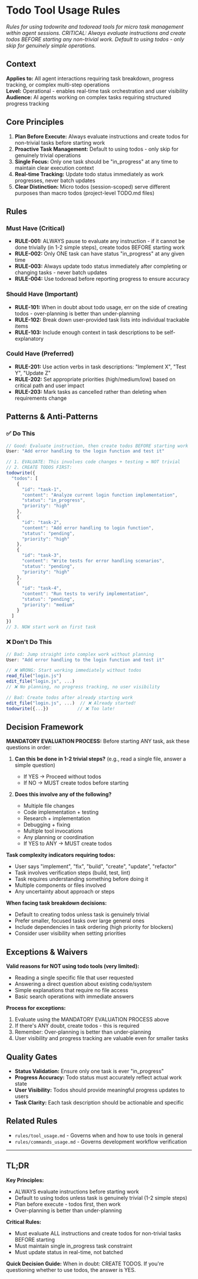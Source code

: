 # Todo Tool Usage Rules

*Rules for using todowrite and todoread tools for micro task management within agent sessions. CRITICAL: Always evaluate instructions and create todos BEFORE starting any non-trivial work. Default to using todos - only skip for genuinely simple operations.*

## Context

**Applies to:** All agent interactions requiring task breakdown, progress tracking, or complex multi-step operations  
**Level:** Operational - enables real-time task orchestration and user visibility  
**Audience:** AI agents working on complex tasks requiring structured progress tracking

## Core Principles

1. **Plan Before Execute:** Always evaluate instructions and create todos for non-trivial tasks before starting work
2. **Proactive Task Management:** Default to using todos - only skip for genuinely trivial operations
3. **Single Focus:** Only one task should be "in_progress" at any time to maintain clear execution context
4. **Real-time Tracking:** Update todo status immediately as work progresses, never batch updates
5. **Clear Distinction:** Micro todos (session-scoped) serve different purposes than macro todos (project-level TODO.md files)

## Rules

### Must Have (Critical)

- **RULE-001:** ALWAYS pause to evaluate any instruction - if it cannot be done trivially (in 1-2 simple steps), create todos BEFORE starting work
- **RULE-002:** Only ONE task can have status "in_progress" at any given time
- **RULE-003:** Always update todo status immediately after completing or changing tasks - never batch updates
- **RULE-004:** Use todoread before reporting progress to ensure accuracy

### Should Have (Important)

- **RULE-101:** When in doubt about todo usage, err on the side of creating todos - over-planning is better than under-planning
- **RULE-102:** Break down user-provided task lists into individual trackable items
- **RULE-103:** Include enough context in task descriptions to be self-explanatory

### Could Have (Preferred)

- **RULE-201:** Use action verbs in task descriptions: "Implement X", "Test Y", "Update Z"
- **RULE-202:** Set appropriate priorities (high/medium/low) based on critical path and user impact
- **RULE-203:** Mark tasks as cancelled rather than deleting when requirements change

## Patterns & Anti-Patterns

### ✅ Do This

```javascript
// Good: Evaluate instruction, then create todos BEFORE starting work
User: "Add error handling to the login function and test it"

// 1. EVALUATE: This involves code changes + testing = NOT trivial
// 2. CREATE TODOS FIRST:
todowrite({
  "todos": [
    {
      "id": "task-1",
      "content": "Analyze current login function implementation",
      "status": "in_progress",
      "priority": "high"
    },
    {
      "id": "task-2", 
      "content": "Add error handling to login function",
      "status": "pending",
      "priority": "high"
    },
    {
      "id": "task-3",
      "content": "Write tests for error handling scenarios",
      "status": "pending",
      "priority": "high"
    },
    {
      "id": "task-4",
      "content": "Run tests to verify implementation",
      "status": "pending",
      "priority": "medium"
    }
  ]
})
// 3. NOW start work on first task
```

### ❌ Don't Do This

```javascript
// Bad: Jump straight into complex work without planning
User: "Add error handling to the login function and test it"

// ❌ WRONG: Start working immediately without todos
read_file("login.js")
edit_file("login.js", ...)
// ❌ No planning, no progress tracking, no user visibility

// Bad: Create todos after already starting work
edit_file("login.js", ...)  // ❌ Already started!
todowrite({...})           // ❌ Too late!
```

## Decision Framework

**MANDATORY EVALUATION PROCESS:**
Before starting ANY task, ask these questions in order:

1. **Can this be done in 1-2 trivial steps?** (e.g., read a single file, answer a simple question)
   - If YES → Proceed without todos
   - If NO → MUST create todos before starting

2. **Does this involve any of the following?**
   - Multiple file changes
   - Code implementation + testing
   - Research + implementation
   - Debugging + fixing
   - Multiple tool invocations
   - Any planning or coordination
   - If YES to ANY → MUST create todos

**Task complexity indicators requiring todos:**
- User says "implement", "fix", "build", "create", "update", "refactor"
- Task involves verification steps (build, test, lint)
- Task requires understanding something before doing it
- Multiple components or files involved
- Any uncertainty about approach or steps

**When facing task breakdown decisions:**
- Default to creating todos unless task is genuinely trivial
- Prefer smaller, focused tasks over large general ones
- Include dependencies in task ordering (high priority for blockers)
- Consider user visibility when setting priorities

## Exceptions & Waivers

**Valid reasons for NOT using todo tools (very limited):**
- Reading a single specific file that user requested
- Answering a direct question about existing code/system
- Simple explanations that require no file access
- Basic search operations with immediate answers

**Process for exceptions:**
1. Evaluate using the MANDATORY EVALUATION PROCESS above
2. If there's ANY doubt, create todos - this is required
3. Remember: Over-planning is better than under-planning
4. User visibility and progress tracking are valuable even for smaller tasks

## Quality Gates

- **Status Validation:** Ensure only one task is ever "in_progress"
- **Progress Accuracy:** Todo status must accurately reflect actual work state
- **User Visibility:** Todos should provide meaningful progress updates to users
- **Task Clarity:** Each task description should be actionable and specific

## Related Rules

- `rules/tool_usage.md` - Governs when and how to use tools in general
- `rules/commands_usage.md` - Governs development workflow verification

---

## TL;DR

**Key Principles:**
- ALWAYS evaluate instructions before starting work
- Default to using todos unless task is genuinely trivial (1-2 simple steps)
- Plan before execute - todos first, then work
- Over-planning is better than under-planning

**Critical Rules:**
- Must evaluate ALL instructions and create todos for non-trivial tasks BEFORE starting
- Must maintain single in_progress task constraint
- Must update status in real-time, not batched

**Quick Decision Guide:**
When in doubt: CREATE TODOS. If you're questioning whether to use todos, the answer is YES.